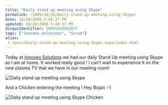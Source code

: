 ```yaml
---
title: "Daily stand up meeting using Skype"
permalink: /2009/10/20/Daily-stand-up-meeting-using-Skype/
date: 10/20/2009 5:48:37 PM
updated: 10/20/2009 5:48:37 PM
disqusIdentifier: 20091020054837
tags: ["innoveo solutions", "Scrum"]
alias:
 - /post/Daily-stand-up-meeting-using-Skype.aspx/index.html
---
```

Today at [Innoveo Solutions](http://www.innoveo.com/) we had our daily Stand Up meeting using Skype as I am at home. It worked really good ! I can’t wait to experience it on the new plasma TV that we have in our meeting room!

![Daily stand up meeting using Skype](/images/2009/Daily_standup_meeting_using_Skype_1.png)
<!-- more -->

And a Chicken entering the meeting ! Hey Bojan :-)

![Daily stand up meeting using Skype Chicken](/images/2009/Daily_standup_meeting_using_Skype_2.png)
